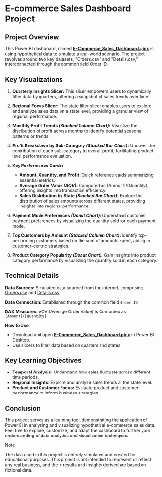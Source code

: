 # E-commerce Sales Dashboard Project
## Project Overview
This Power BI dashboard, named **[E-Commerce_Sales_Dashboard.pbix](E-Commerce_Sales_Dashboard.pbix)**  is using hypothetical data to simulate a real-world scenario. 
The project revolves around two key datasets, "Orders.csv" and "Details.csv," interconnected through the common field Order ID.

## Key Visualizations

1. **Quarterly Insights Slicer:** This slicer empowers users to dynamically filter data by quarters, offering a snapshot of sales trends over time.

2. **Regional Focus Slicer:** The state filter slicer enables users to explore and analyze sales data on a state level, providing a granular view of regional performance.

3. **Monthly Profit Trends _(Stacked Column Chart)_:** Visualize the distribution of profit across months to identify potential seasonal patterns or trends.

4. **Profit Breakdown by Sub-Category _(Stacked Bar Chart)_:** Uncover the contribution of each sub-category to overall profit, facilitating product-level performance evaluation.

5. **Key Performance Cards:**
    - **Amount, Quantity, and Profit:** Quick reference cards summarizing essential metrics.
    - **Average Order Value _(AOV)_:** Computed as [Amount]/[Quantity], offering insights into transaction efficiency.
    - **Sales Distribution by State _(Stacked Bar Chart)_:** Explore the distribution of sales amounts across different states, providing insights into regional performance.

6. **Payment Mode Preferences _(Donut Chart)_:** Understand customer payment preferences by visualizing the quantity sold for each payment mode.

7. **Top Customers by Amount _(Stacked Column Chart)_:** Identify top-performing customers based on the sum of amounts spent, aiding in customer-centric strategies.

8. **Product Category Popularity _(Donut Chart)_:** Gain insights into product category performance by visualizing the quantity sold in each category.


## Technical Details
**Data Sources:** Simulated data sourced from the internet, comprising [Orders.csv](Orders.csv) and [Details.csv](Details.csv)

**Data Connection:** Established through the common field `Order ID`

**DAX Measures:** AOV (Average Order Value) is Computed as `[Amount]/[Quantity]`

**How to Use**
- Download and open **[E-Commerce_Sales_Dashboard.pbix](E-Commerce_Sales_Dashboard.pbix)** in Power BI Desktop.
- Use slicers to filter data based on quarters and states.

## Key Learning Objectives
- **Temporal Analysis:** Understand how sales fluctuate across different time periods.
- **Regional Insights**: Explore and analyze sales trends at the state level.
- **Product and Customer Focus:** Evaluate product and customer performance to inform business strategies.

## Conclusion
This project serves as a learning tool, demonstrating the application of Power BI in analyzing and visualizing hypothetical e-commerce sales data. Feel free to explore, customize, and adapt the dashboard to further your understanding of data analytics and visualization techniques.

> [!NOTE]
>The data used in this project is entirely simulated and created for educational purposes. This project is not intended to represent or reflect any real business, and the > results and insights derived are based on fictional data.